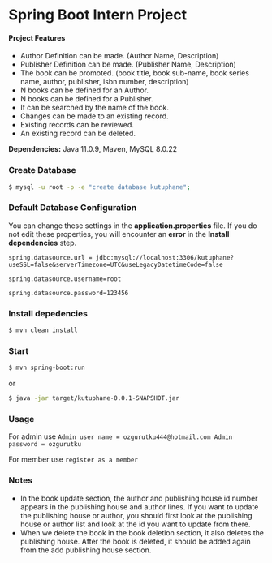 # Spring Boot Intern Project

#### Project Features
* Author Definition can be made. (Author Name, Description)
* Publisher Definition can be made. (Publisher Name, Description)
* The book can be promoted. (book title, book sub-name, book series name, author, publisher, isbn number, description)
* N books can be defined for an Author.
* N books can be defined for a Publisher.
* It can be searched by the name of the book.
* Changes can be made to an existing record.
* Existing records can be reviewed.
* An existing record can be deleted.

**Dependencies:** Java 11.0.9, Maven, MySQL 8.0.22

### Create Database 
```sh
$ mysql -u root -p -e "create database kutuphane";
```

### Default Database Configuration
You can change these settings in the **application.properties** file. If you do not edit these properties, you will encounter an **error** in the **Install dependencies**  step.

`spring.datasource.url = jdbc:mysql://localhost:3306/kutuphane?useSSL=false&serverTimezone=UTC&useLegacyDatetimeCode=false`

`spring.datasource.username=root`

`spring.datasource.password=123456`

### Install depedencies

```sh
$ mvn clean install
```

### Start

```sh
$ mvn spring-boot:run
```
or

```sh
$ java -jar target/kutuphane-0.0.1-SNAPSHOT.jar
```

### Usage
For admin use
`Admin user name = ozgurutku444@hotmail.com Admin password = ozgurutku`

For member use
`register as a member`


### Notes

* In the book update section, the author and publishing house id number appears in the publishing house and author lines. If you want to update the publishing house or author, you should first look at the publishing house or author list and look at the id you want to update from there.
* When we delete the book in the book deletion section, it also deletes the publishing house. After the book is deleted, it should be added again from the add publishing house section.